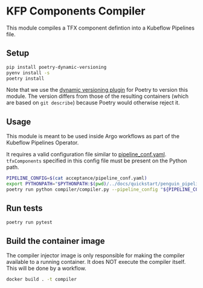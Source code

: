 # KFP Components Compiler

This module compiles a TFX component defintion into a Kubeflow Pipelines file.

## Setup

```bash
pip install poetry-dynamic-versioning
pyenv install -s
poetry install
```

Note that we use the [dynamic versioning plugin](https://pypi.org/project/poetry-dynamic-versioning/) for Poetry to version this module.
The version differs from those of the resulting containers (which are based on `git describe`) because Poetry would otherwise reject it.

## Usage

This module is meant to be used inside Argo workflows as part of the Kubeflow Pipelines Operator.

It requires a valid configuration file similar to [pipeline_conf.yaml](acceptance/pipeline_conf.yaml).
`tfxComponents` specified in this config file must be present on the Python path.


```bash
PIPELINE_CONFIG=$(cat acceptance/pipeline_conf.yaml)
export PYTHONPATH="$PYTHONPATH:$(pwd)/../docs/quickstart/penguin_pipeline"
poetry run python compiler/compiler.py --pipeline_config "${PIPELINE_CONFIG}" --output_file out.yaml
```

## Run tests
```bash
poetry run pytest
```

## Build the container image

The compiler injector image is only responsible for making the compiler available to a running container. It does NOT execute the compiler itself. This will be done by a workflow.

```bash
docker build . -t compiler
```